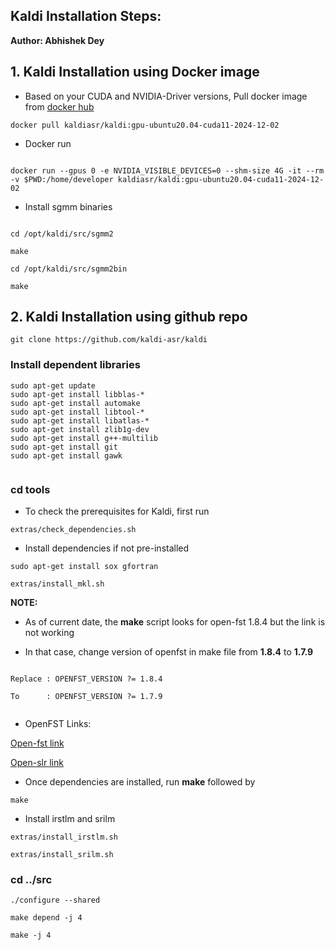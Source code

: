 
## Kaldi Installation Steps:

**Author: Abhishek Dey**

## 1. Kaldi Installation using Docker image

* Based on your CUDA and NVIDIA-Driver versions, Pull docker image from [docker hub](https://hub.docker.com/r/kaldiasr/kaldi/tags)


```
docker pull kaldiasr/kaldi:gpu-ubuntu20.04-cuda11-2024-12-02

```

* Docker run

```

docker run --gpus 0 -e NVIDIA_VISIBLE_DEVICES=0 --shm-size 4G -it --rm -v $PWD:/home/developer kaldiasr/kaldi:gpu-ubuntu20.04-cuda11-2024-12-02

```

* Install sgmm binaries

```

cd /opt/kaldi/src/sgmm2 

make

cd /opt/kaldi/src/sgmm2bin

make

```

## 2. Kaldi Installation using github repo

```
git clone https://github.com/kaldi-asr/kaldi

```

### Install dependent libraries

```
sudo apt-get update
sudo apt-get install libblas-*
sudo apt-get install automake
sudo apt-get install libtool-*
sudo apt-get install libatlas-*
sudo apt-get install zlib1g-dev
sudo apt-get install g++-multilib
sudo apt-get install git
sudo apt-get install gawk


```


### cd tools

* To check the prerequisites for Kaldi, first run

```
extras/check_dependencies.sh

```

* Install dependencies if not pre-installed

```
sudo apt-get install sox gfortran

extras/install_mkl.sh

```

**NOTE:**

* As of current date, the **make** script looks for open-fst 1.8.4 but the link is not working

* In that case,  change version of openfst in make file from **1.8.4** to **1.7.9**

```

Replace : OPENFST_VERSION ?= 1.8.4

To      : OPENFST_VERSION ?= 1.7.9


```

* OpenFST Links:

[Open-fst link](https://www.openfst.org/twiki/bin/view/FST/FstDownload)

[Open-slr link](https://openslr.org/2/)


* Once dependencies are installed, run **make** followed by 

```
make

```

* Install irstlm and srilm

```
extras/install_irstlm.sh

extras/install_srilm.sh

```

### cd ../src

```
./configure --shared

make depend -j 4

make -j 4

```

